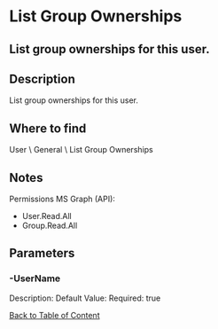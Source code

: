 # List Group Ownerships

## List group ownerships for this user.

## Description
List group ownerships for this user.

## Where to find
User \ General \ List Group Ownerships

## Notes
Permissions
 MS Graph (API): 
 - User.Read.All
 - Group.Read.All

## Parameters
### -UserName
Description: 
Default Value: 
Required: true


[Back to Table of Content](../../../README.md)

